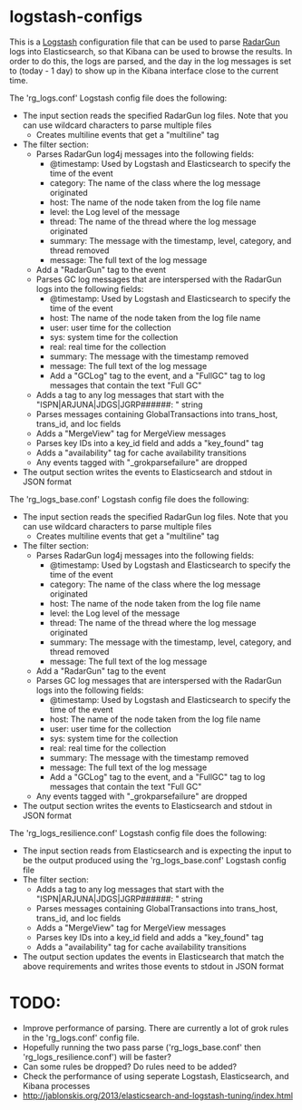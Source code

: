 # logstash-configs

This is a [Logstash](http://logstash.net/) configuration file that can be used to parse [RadarGun](https://github.com/radargun/radargun/wiki)  logs into Elasticsearch, so that Kibana can be used to browse the results. In order to do this, the logs are parsed, and the day in the log messages is set to (today - 1 day) to show up in the Kibana interface close to the current time.

The 'rg_logs.conf' Logstash config file does the following:
- The input section reads the specified RadarGun log files. Note that you can use wildcard characters to parse multiple files
  - Creates multiline events that get a "multiline" tag
- The filter section:
  - Parses RadarGun log4j messages into the following fields:
    - @timestamp: Used by Logstash and Elasticsearch to specify the time of the event
    - category: The name of the class where the log message originated
    - host: The name of the node taken from the log file name
    - level: the Log level of the message
    - thread: The name of the thread where the log message originated
    - summary: The message with the timestamp, level, category, and thread removed
    - message: The full text of the log message
  - Add a "RadarGun" tag to the event
  - Parses GC log messages that are interspersed with the RadarGun logs into the following fields:
    - @timestamp: Used by Logstash and Elasticsearch to specify the time of the event
    - host: The name of the node taken from the log file name
    - user: user time for the collection
    - sys: system time for the collection
    - real: real time for the collection
    - summary: The message with the timestamp removed
    - message: The full text of the log message
    - Add a "GCLog" tag to the event, and a "FullGC" tag to log messages that contain the text "Full GC"
  - Adds a tag to any log messages that start with the "ISPN|ARJUNA|JDGS|JGRP######: " string
  - Parses messages containing GlobalTransactions into trans_host, trans_id, and loc fields
  - Adds a "MergeView" tag for MergeView messages
  - Parses key IDs into a key_id field and adds a "key_found" tag
  - Adds a "availability" tag for cache availability transitions
  - Any events tagged with "_grokparsefailure" are dropped
- The output section writes the events to Elasticsearch and stdout in JSON format

The 'rg_logs_base.conf' Logstash config file does the following:
- The input section reads the specified RadarGun log files. Note that you can use wildcard characters to parse multiple files
  - Creates multiline events that get a "multiline" tag
- The filter section:
  - Parses RadarGun log4j messages into the following fields:
    - @timestamp: Used by Logstash and Elasticsearch to specify the time of the event
    - category: The name of the class where the log message originated
    - host: The name of the node taken from the log file name
    - level: the Log level of the message
    - thread: The name of the thread where the log message originated
    - summary: The message with the timestamp, level, category, and thread removed
    - message: The full text of the log message
  - Add a "RadarGun" tag to the event
  - Parses GC log messages that are interspersed with the RadarGun logs into the following fields:
    - @timestamp: Used by Logstash and Elasticsearch to specify the time of the event
    - host: The name of the node taken from the log file name
    - user: user time for the collection
    - sys: system time for the collection
    - real: real time for the collection
    - summary: The message with the timestamp removed
    - message: The full text of the log message
    - Add a "GCLog" tag to the event, and a "FullGC" tag to log messages that contain the text "Full GC"
  - Any events tagged with "_grokparsefailure" are dropped
- The output section writes the events to Elasticsearch and stdout in JSON format

The 'rg_logs_resilience.conf' Logstash config file does the following:
- The input section reads from Elasticsearch and is expecting the input to be the output produced using the 'rg_logs_base.conf' Logstash config file
- The filter section:
  - Adds a tag to any log messages that start with the "ISPN|ARJUNA|JDGS|JGRP######: " string
  - Parses messages containing GlobalTransactions into trans_host, trans_id, and loc fields
  - Adds a "MergeView" tag for MergeView messages
  - Parses key IDs into a key_id field and adds a "key_found" tag
  - Adds a "availability" tag for cache availability transitions
- The output section updates the events in Elasticsearch that match the above requirements and writes those events to stdout in JSON format
 
# TODO:
- Improve performance of parsing. There are currently a lot of grok rules in the 'rg_logs.conf' config file.
- Hopefully running the two pass parse ('rg_logs_base.conf' then 'rg_logs_resilience.conf') will be faster?
- Can some rules be dropped? Do rules need to be added?
- Check the performance of using seperate Logstash, Elasticsearch, and Kibana processes
- http://jablonskis.org/2013/elasticsearch-and-logstash-tuning/index.html

